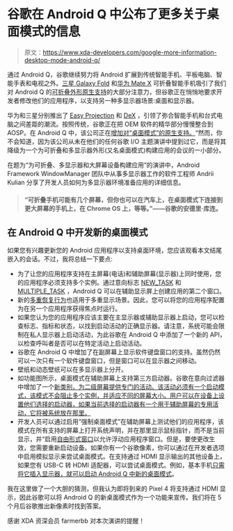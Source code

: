 # 谷歌在 Android Q 中公布了更多关于桌面模式的信息

> 原文：<https://www.xda-developers.com/google-more-information-desktop-mode-android-q/>

通过 Android Q，谷歌继续努力将 Android 扩展到传统智能手机、平板电脑、智能手表和电视之外。[三星 Galaxy Fold](https://www.xda-developers.com/samsung-galaxy-fold-specifications-pricing-availability/) 和[华为 Mate X](https://www.xda-developers.com/huawei-mate-x-5g-foldable-smartphone-specifications/) 可折叠智能手机吸引了我们对 Android Q 的[可折叠外形原生支持](https://www.xda-developers.com/smartphone-foldable-display-android/)的大部分注意力，但谷歌正在悄悄地要求开发者修改他们的应用程序，以支持另一种多显示器场景:桌面和显示器。

华为和三星分别推出了 [Easy Projection](https://www.xda-developers.com/emui-9-review-features-apps-huawei-honor-android-pie/) 和 [DeX](https://www.xda-developers.com/tag/samsung-dex/) ，引领了弥合智能手机和台式电脑之间差距的潮流。按照传统，谷歌正在把 OEM 软件的精华部分慢慢整合到 AOSP。在 Android Q 中，该公司正在[增加对“桌面模式”的原生支持。](https://www.xda-developers.com/android-q-desktop-mode/)“然而，你不会知道，因为该公司从未在他们的任何谷歌 I/O 主题演讲中提到过它，而是将其降级为一个为可折叠和多显示器外形(又名桌面模式)构建应用的会议的一小部分。

在题为“为可折叠、多显示器和大屏幕设备构建应用”的演讲中，Android Framework WindowManager 团队中从事多显示器工作的软件工程师 Andrii Kulian 分享了开发人员如何为多显示器环境准备应用的详细信息。

> #### “可折叠手机可能有几个屏幕，但你也可以在汽车上，在桌面模式下连接到更大屏幕的手机上，在 Chrome OS 上，等等。”——谷歌的安德里·库连。

## 在 Android Q 中开发新的桌面模式

如果您有兴趣更新您的 Android 应用程序以支持桌面环境，您应该观看本文结尾嵌入的会话。不过，我将总结一下要点:

*   为了让您的应用程序支持在主屏幕(电话)和辅助屏幕(显示器)上同时使用，您的应用程序必须支持多个实例。通过意向标志 [NEW_TASK](https://developer.android.com/reference/android/content/Intent.html#FLAG_ACTIVITY_NEW_TASK) 和 [MULTIPLE_TASK](https://developer.android.com/reference/android/content/Intent.html#FLAG_ACTIVITY_MULTIPLE_TASK) ，Android Q 可以在辅助显示屏上创建应用的第二个窗口。
*   新的[多重恢复行为](https://www.xda-developers.com/android-q-splitscreen-multitasking-multi-resume/)也适用于多重显示场景。因此，您可以将您的应用程序配置为在另一个应用程序获得焦点时运行。
*   如果您认为您的应用程序应该主要在主显示器或辅助显示器上启动，您可以检查标志、指标和状态，以找到启动活动的正确显示器。请注意，系统可能会限制在私人显示器上启动活动，为此谷歌在 Android Q 中添加了一个新的 API，以检查呼叫者是否可以在特定活动上启动活动。
*   谷歌在 Android Q 中增加了在副屏幕上显示软件键盘窗口的支持。虽然仍然可以一次只有一个软件键盘窗口，但是窗口可以在显示器之间移动。
*   壁纸和动态壁纸可以在多显示器上分开。
*   如功能图所示，桌面模式在辅助屏幕上支持第三方启动器。谷歌在意向过滤器中增加了一个[新类别，为二级屏幕提供专门的活动。该活动必须有一个启动模式，该模式不会阻止多个实例，并适应不同的屏幕大小。用户可以在设备上设置他们选择的启动器，如果当前选择的启动器有一个用于辅助屏幕的专用活动，它将被系统放在那里。](https://developer.android.com/reference/android/content/Intent#CATEGORY_SECONDARY_HOME)
*   开发人员可以通过启用“强制桌面模式”在辅助屏幕上测试他们的应用程序，该模式在所有支持的屏幕上打开系统声明，并在那里显示鼠标指针，而不是当前显示，并“启用[自由形式窗口](https://www.xda-developers.com/android-nougats-freeform-window-mode-what-it-is-and-how-developers-can-utilize-it/)以允许浮动应用程序窗口。但是，要使更改生效，您需要重新启动设备。如果你有一个谷歌像素，你可以通过在开发者选项中启用模拟显示来尝试桌面模式。在支持通过 HDMI 显示输出的其他设备上，如果您有 USB-C 转 HDMI 适配器，可以尝试桌面模式。例如，基本手机[只需将它插入显示器，就可以启动 Android Q 中新的桌面模式](https://www.reddit.com/r/essential/comments/bm5g2a/desktop_mode_works/)。

我在这里做了一个大胆的猜测，但我认为即将到来的 Pixel 4 将支持通过 HDMI 显示，因此谷歌可以将 Android Q 的新桌面模式作为一个功能来宣传。我们将在 5 个月后谷歌推出新像素时找到答案。

感谢 XDA 资深会员 farmerbb 对本次演讲的提醒！
